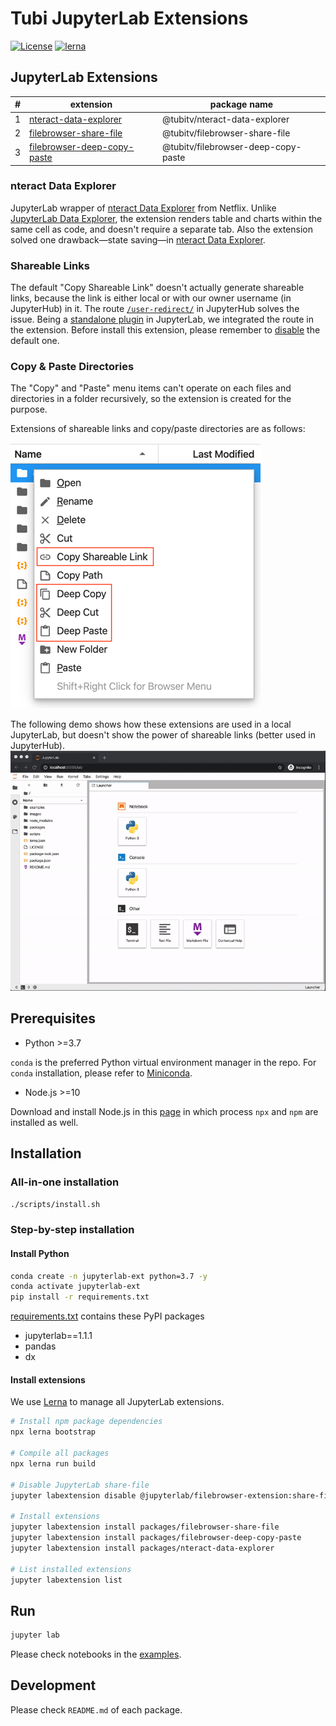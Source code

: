 # Tubi JupyterLab Extensions

[![License](https://img.shields.io/badge/License-BSD%203--Clause-blue.svg)](https://opensource.org/licenses/BSD-3-Clause)
[![lerna](https://img.shields.io/badge/maintained%20with-lerna-cc00ff.svg)](https://lerna.js.org/)

## JupyterLab Extensions

|#|extension|package name|
|---|---|---|
|1|[nteract-data-explorer](packages/nteract-data-explorer/README.md)|@tubitv/nteract-data-explorer|
|2|[filebrowser-share-file](packages/filebrowser-share-file/README.md)|@tubitv/filebrowser-share-file|
|3|[filebrowser-deep-copy-paste](packages/filebrowser-deep-copy-paste/README.md)|@tubitv/filebrowser-deep-copy-paste|

### nteract Data Explorer
JupyterLab wrapper of [nteract Data Explorer](https://github.com/nteract/data-explorer) from Netflix. Unlike [JupyterLab Data Explorer](https://github.com/jupyterlab/jupyterlab-data-explorer), the extension renders table and charts within the same cell as code, and doesn't require a separate tab. Also the extension solved one drawback&mdash;state saving&mdash;in [nteract Data Explorer](https://blog.nteract.io/designing-the-nteract-data-explorer-f4476d53f897).  

### Shareable Links
The default "Copy Shareable Link" doesn't actually generate shareable links, because the link is either local or with our owner username (in JupyterHub) in it. The route [`/user-redirect/`](https://jupyterhub.readthedocs.io/en/stable/reference/urls.html#user-redirect) in JupyterHub solves the issue. Being a [standalone plugin](https://github.com/jupyterlab/jupyterlab/issues/5388) in JupyterLab, we integrated the route in the extension. Before install this extension, please remember to [disable](https://jupyterlab.readthedocs.io/en/stable/developer/extension_points.html#copy-shareable-link) the default one.

### Copy & Paste Directories
The "Copy" and "Paste" menu items can't operate on each files and directories in a folder recursively, so the extension is created for the purpose.  

Extensions of shareable links and copy/paste directories are as follows:

![menu items](images/menu-items.png)

The following demo shows how these extensions are used in a local JupyterLab, but doesn't show the power of shareable links (better used in JupyterHub).
![demo](images/demo.gif)

## Prerequisites

- Python >=3.7

`conda` is the preferred Python virtual environment manager in the repo. For `conda` installation, please refer to [Miniconda](https://docs.conda.io/en/latest/miniconda.html).
- Node.js >=10

Download and install Node.js in this [page](https://nodejs.org/en/download/) in which process `npx` and `npm` are installed as well.

## Installation

### All-in-one installation

```bash
./scripts/install.sh
```

### Step-by-step installation

#### Install Python

```bash
conda create -n jupyterlab-ext python=3.7 -y
conda activate jupyterlab-ext
pip install -r requirements.txt
```

[requirements.txt](./scripts/requirements.txt) contains these PyPI packages
- jupyterlab==1.1.1
- pandas
- dx

#### Install extensions

We use [Lerna](https://github.com/lerna/lerna) to manage all JupyterLab extensions.

```bash
# Install npm package dependencies
npx lerna bootstrap

# Compile all packages
npx lerna run build

# Disable JupyterLab share-file
jupyter labextension disable @jupyterlab/filebrowser-extension:share-file

# Install extensions
jupyter labextension install packages/filebrowser-share-file
jupyter labextension install packages/filebrowser-deep-copy-paste
jupyter labextension install packages/nteract-data-explorer

# List installed extensions
jupyter labextension list
```

## Run
```bash
jupyter lab
```
Please check notebooks in the [examples](./examples).

## Development
Please check `README.md` of each package.
